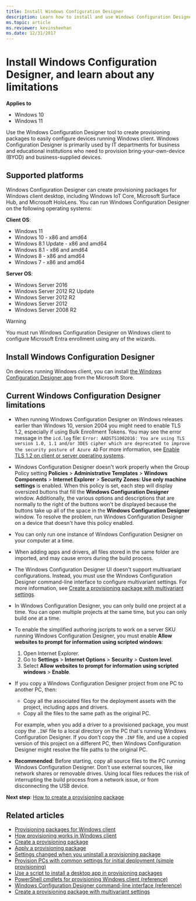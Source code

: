 ```yaml
---
title: Install Windows Configuration Designer
description: Learn how to install and use Windows Configuration Designer so you can easily configure devices running Windows 10/11.
ms.topic: article
ms.reviewer: kevinsheehan
ms.date: 12/31/2017
--- 
```


# Install Windows Configuration Designer, and learn about any limitations 


**Applies to** 

- Windows 10
- Windows 11 

Use the Windows Configuration Designer tool to create provisioning packages to easily configure devices running Windows client. Windows Configuration Designer is primarily used by IT departments for business and educational institutions who need to provision bring-your-own-device (BYOD) and business-supplied devices. 

## Supported platforms 

Windows Configuration Designer can create provisioning packages for Windows client desktop, including Windows IoT Core, Microsoft Surface Hub, and Microsoft HoloLens. You can run Windows Configuration Designer on the following operating systems: 

**Client OS**: 

- Windows 11
- Windows 10 - x86 and amd64
- Windows 8.1 Update - x86 and amd64
- Windows 8.1 - x86 and amd64
- Windows 8 - x86 and amd64
- Windows 7 - x86 and amd64 

**Server OS**: 

- Windows Server 2016
- Windows Server 2012 R2 Update
- Windows Server 2012 R2
- Windows Server 2012
- Windows Server 2008 R2 

>[!WARNING]
>You must run Windows Configuration Designer on Windows client to configure Microsoft Entra enrollment using any of the wizards. 

## Install Windows Configuration Designer 

On devices running Windows client, you can install [the Windows Configuration Designer app](https://www.microsoft.com/store/apps/9nblggh4tx22) from the Microsoft Store. 

## Current Windows Configuration Designer limitations 

- When running Windows Configuration Designer on Windows releases earlier than Windows 10, version 2004 you might need to enable TLS 1.2, especially if using Bulk Enrollment Tokens.  You may see the error message in the `icd.log` file: `Error: AADSTS1002016: You are using TLS version 1.0, 1.1 and/or 3DES cipher which are deprecated to improve the security posture of Azure AD` For more information, see [Enable TLS 1.2 on client or server operating systems](/troubleshoot/azure/active-directory/enable-support-tls-environment#enable-tls-12-on-client-or-server-operating-systems-).
 

- Windows Configuration Designer doesn't work properly when the Group Policy setting **Policies** > **Administrative Templates** > **Windows Components** > **Internet Explorer** > **Security Zones: Use only machine settings** is enabled. When this policy is set, each step will display oversized buttons that fill the **Windows Configuration Designer** window. Additionally, the various options and descriptions that are normally to the right of the buttons won't be displayed because the buttons take up all of the space in the **Windows Configuration Designer** window. To resolve the problem, run Windows Configuration Designer on a device that doesn't have this policy enabled. 

- You can only run one instance of Windows Configuration Designer on your computer at a time. 

- When adding apps and drivers, all files stored in the same folder are imported, and may cause errors during the build process. 

- The Windows Configuration Designer UI doesn't support multivariant configurations. Instead, you must use the Windows Configuration Designer command-line interface to configure multivariant settings. For more information, see [Create a provisioning package with multivariant settings](provisioning-multivariant.md). 

- In Windows Configuration Designer, you can only build one project at a time. You can open multiple projects at the same time, but you can only build one at a time. 

- To enable the simplified authoring jscripts to work on a server SKU running Windows Configuration Designer, you must enable **Allow websites to prompt for information using scripted windows**: 

  1. Open Internet Explorer.
  2. Go to **Settings** > **Internet Options** > **Security** > **Custom level**.
  3. Select **Allow websites to prompt for information using scripted windows** > **Enable**. 

- If you copy a Windows Configuration Designer project from one PC to another PC, then: 

  - Copy all the associated files for the deployment assets with the project, including apps and drivers.
  - Copy all the files to the same path as the original PC. 

  For example, when you add a driver to a provisioned package, you must copy the `.INF` file to a local directory on the PC that's running Windows Configuration Designer. If you don't copy the `.INF` file, and use a copied version of this project on a different PC, then Windows Configuration Designer might resolve the file paths to the original PC. 

- **Recommended**: Before starting, copy all source files to the PC running Windows Configuration Designer. Don't use external sources, like network shares or removable drives. Using local files reduces the risk of interrupting the build process from a network issue, or from disconnecting the USB device. 

**Next step**: [How to create a provisioning package](provisioning-create-package.md) 

## Related articles 

- [Provisioning packages for Windows client](provisioning-packages.md)
- [How provisioning works in Windows client](provisioning-how-it-works.md)
- [Create a provisioning package](provisioning-create-package.md)
- [Apply a provisioning package](provisioning-apply-package.md)
- [Settings changed when you uninstall a provisioning package](provisioning-uninstall-package.md)
- [Provision PCs with common settings for initial deployment (simple provisioning)](provision-pcs-for-initial-deployment.md)
- [Use a script to install a desktop app in provisioning packages](provisioning-script-to-install-app.md)
- [PowerShell cmdlets for provisioning Windows client (reference)](provisioning-powershell.md)
- [Windows Configuration Designer command-line interface (reference)](provisioning-command-line.md)
- [Create a provisioning package with multivariant settings](provisioning-multivariant.md)
